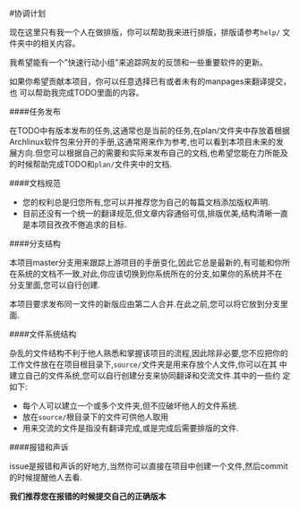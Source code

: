 #协调计划

现在这里只有我一个人在做排版，你可以帮助我来进行排版，排版请参考`help/`
文件夹中的相关内容。

我希望能有一个"快速行动小组"来追踪网友的反馈和一些重要软件的更新。

如果你希望贡献本项目，你可以任意选择已有或者未有的manpages来翻译提交，也
可以帮助我完成TODO里面的内容。

####任务发布

在TODO中有版本发布的任务,这通常也是当前的任务,在plan/文件夹中存放着根据
Archlinux软件包来分开的手册,这通常用来作为参考,也可以看到本项目未来的发
展方向.但您可以根据自己的需要和实际来发布自己的文档,也希望您能在力所能及
的时候帮助完成TODO和`plan/`文件夹中的文档.

####文档规范

* 您的权利总是归您所有,您可以并推荐您为自己的每篇文档添加版权声明.
* 目前还没有一个统一的翻译规范,但文章内容通俗可信,排版优美,结构清晰一直是本项目孜孜不倦追求的目标.

####分支结构

本项目master分支用来跟踪上游项目的手册变化,因此它总是最新的,有可能和你所
在系统的文档不一致,对此,你应该切换到你系统所在的分支,如果你的系统并不在
分支里面,您可以自行创建.

本项目要求发布同一文件的新版应由第二人合并.在此之前,您可以将它放到分支里
面.

####文件系统结构

杂乱的文件结构不利于他人熟悉和掌握该项目的流程,因此除非必要,您不应把你的
工作文件放在在项目根目录下,`source/`文件夹是用来存放个人文件,你可以在其
中建立自己的文件系统,您可以自行创建分支来协同翻译和交流文件.其中的一些约
定如下:

* 每个人可以建立一个或多个文件夹,但不应破坏他人的文件系统.
* 放在`source/`根目录下的文件可供他人取用
* 用来交流的文件是指没有翻译完成,或是完成后需要排版的文件.

####报错和声诉

issue是报错和声诉的好地方,当然你可以直接在项目中创建一个文件,然后commit
的时候提醒他人去看.

**我们推荐您在报错的时候提交自己的正确版本**
